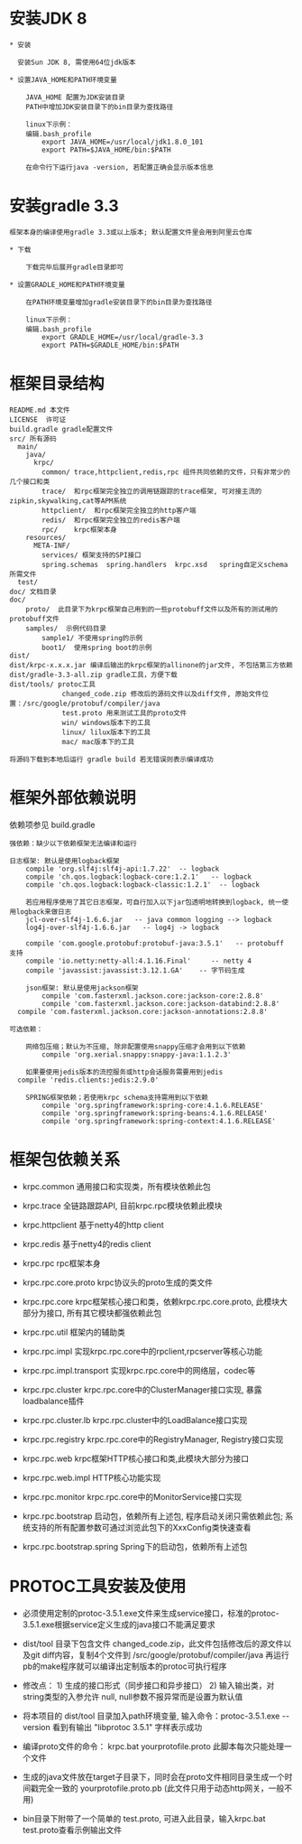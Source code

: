 
# 安装JDK 8

	* 安装

	  安装Sun JDK 8, 需使用64位jdk版本

	* 设置JAVA_HOME和PATH环境变量

		JAVA_HOME 配置为JDK安装目录
		PATH中增加JDK安装目录下的bin目录为查找路径
	
		linux下示例：
		编辑.bash_profile
		    export JAVA_HOME=/usr/local/jdk1.8.0_101
		    export PATH=$JAVA_HOME/bin:$PATH
	
		在命令行下运行java -version, 若配置正确会显示版本信息

# 安装gradle 3.3

	框架本身的编译使用gradle 3.3或以上版本; 默认配置文件里会用到阿里云仓库 

	* 下载 

		下载完毕后展开gradle目录即可
	
	* 设置GRADLE_HOME和PATH环境变量
	
		在PATH环境变量增加gradle安装目录下的bin目录为查找路径

		linux下示例：
		编辑.bash_profile
		    export GRADLE_HOME=/usr/local/gradle-3.3
		    export PATH=$GRADLE_HOME/bin:$PATH

# 框架目录结构

    README.md 本文件
    LICENSE  许可证
    build.gradle gradle配置文件
    src/ 所有源码
      main/
        java/
          krpc/
            common/ trace,httpclient,redis,rpc 组件共同依赖的文件，只有非常少的几个接口和类
            trace/  和rpc框架完全独立的调用链跟踪的trace框架, 可对接主流的zipkin,skywalking,cat等APM系统
            httpclient/  和rpc框架完全独立的http客户端
            redis/  和rpc框架完全独立的redis客户端
            rpc/    krpc框架本身
        resources/
          META-INF/
            services/ 框架支持的SPI接口
            spring.schemas  spring.handlers  krpc.xsd   spring自定义schema所需文件
      test/
    doc/ 文档目录
    doc/
    	proto/  此目录下为krpc框架自己用到的一些protobuff文件以及所有的测试用的protobuff文件  
    	samples/  示例代码目录
    		sample1/ 不使用spring的示例
    		boot1/  使用spring boot的示例  
    dist/
    dist/krpc-x.x.x.jar 编译后输出的krpc框架的allinone的jar文件, 不包括第三方依赖
    dist/gradle-3.3-all.zip gradle工具，方便下载
    dist/tools/ protoc工具
                 changed_code.zip 修改后的源码文件以及diff文件, 原始文件位置：/src/google/protobuf/compiler/java
                 test.proto 用来测试工具的proto文件
    			 win/ windows版本下的工具
    			 linux/ lilux版本下的工具
    			 mac/ mac版本下的工具
	
    将源码下载到本地后运行 gradle build 若无错误则表示编译成功

# 框架外部依赖说明

  依赖项参见 build.gradle
  
	强依赖：缺少以下依赖框架无法编译和运行
  
    日志框架: 默认是使用logback框架
		compile 'org.slf4j:slf4j-api:1.7.22'  -- logback
		compile 'ch.qos.logback:logback-core:1.2.1'   -- logback
		compile 'ch.qos.logback:logback-classic:1.2.1'  -- logback
		
		若应用程序使用了其它日志框架，可自行加入以下jar包透明地转换到logback, 统一使用logback来做日志
		jcl-over-slf4j-1.6.6.jar   -- java common logging --> logback
		log4j-over-slf4j-1.6.6.jar   -- log4j -> logback
		
		compile 'com.google.protobuf:protobuf-java:3.5.1'   -- protobuff 支持
		compile 'io.netty:netty-all:4.1.16.Final'     -- netty 4
		compile 'javassist:javassist:3.12.1.GA'    -- 字节码生成

		json框架: 默认是使用jackson框架
			compile 'com.fasterxml.jackson.core:jackson-core:2.8.8'
			compile 'com.fasterxml.jackson.core:jackson-databind:2.8.8'
      compile 'com.fasterxml.jackson.core:jackson-annotations:2.8.8'
	
	可选依赖：
	
		网络包压缩；默认为不压缩, 除非配置使用snappy压缩才会用到以下依赖
			compile 'org.xerial.snappy:snappy-java:1.1.2.3'
		
		如果要使用jedis版本的流控服务或http会话服务需要用到jedis
      compile 'redis.clients:jedis:2.9.0'
				
		SPRING框架依赖；若使用krpc schema支持需用到以下依赖
			compile 'org.springframework:spring-core:4.1.6.RELEASE'
			compile 'org.springframework:spring-beans:4.1.6.RELEASE'
			compile 'org.springframework:spring-context:4.1.6.RELEASE'		
    
# 框架包依赖关系

  * krpc.common 通用接口和实现类，所有模块依赖此包
  * krpc.trace 全链路跟踪API, 目前krpc.rpc模块依赖此模块
  * krpc.httpclient 基于netty4的http client
  * krpc.redis 基于netty4的redis client
  * krpc.rpc rpc框架本身
  
  * krpc.rpc.core.proto krpc协议头的proto生成的类文件
  * krpc.rpc.core krpc框架核心接口和类，依赖krpc.rpc.core.proto, 此模块大部分为接口, 所有其它模块都强依赖此包
  * krpc.rpc.util 框架内的辅助类
  * krpc.rpc.impl 实现krpc.rpc.core中的rpclient,rpcserver等核心功能
  * krpc.rpc.impl.transport 实现krpc.rpc.core中的网络层，codec等
  * krpc.rpc.cluster  krpc.rpc.core中的ClusterManager接口实现, 暴露loadbalance插件
  * krpc.rpc.cluster.lb   krpc.rpc.cluster中的LoadBalance接口实现
  * krpc.rpc.registry   krpc.rpc.core中的RegistryManager, Registry接口实现
  * krpc.rpc.web krpc框架HTTP核心接口和类,此模块大部分为接口
  * krpc.rpc.web.impl HTTP核心功能实现
  * krpc.rpc.monitor  krpc.rpc.core中的MonitorService接口实现
  
  * krpc.rpc.bootstrap 启动包，依赖所有上述包, 程序启动关闭只需依赖此包; 系统支持的所有配置参数可通过浏览此包下的XxxConfig类快速查看
  * krpc.rpc.bootstrap.spring Spring下的启动包，依赖所有上述包
  
# PROTOC工具安装及使用

  * 必须使用定制的protoc-3.5.1.exe文件来生成service接口，标准的protoc-3.5.1.exe根据service定义生成的java接口不能满足要求

  * dist/tool 目录下包含文件 changed_code.zip，此文件包括修改后的源文件以及git diff内容，复制4个文件到 /src/google/protobuf/compiler/java 再运行pb的make程序就可以编译出定制版本的protoc可执行程序

  * 修改点： 1) 生成的接口形式（同步接口和异步接口） 2) 输入输出类，对string类型的入参允许 null, null参数不报异常而是设置为默认值
  
  * 将本项目的 dist/tool 目录加入path环境变量, 输入命令：protoc-3.5.1.exe --version  看到有输出 "libprotoc 3.5.1" 字样表示成功
  
  * 编译proto文件的命令： krpc.bat  yourprotofile.proto  此脚本每次只能处理一个文件
  
  * 生成的java文件放在target子目录下，同时会在proto文件相同目录生成一个时间戳完全一致的 yourprotofile.proto.pb (此文件只用于动态http网关，一般不用)
  
  * bin目录下附带了一个简单的 test.proto, 可进入此目录，输入krpc.bat test.proto查看示例输出文件
